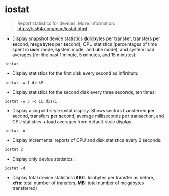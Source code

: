 # iostat

> Report statistics for devices.
> More information: <https://ss64.com/mac/iostat.html>.

- Display snapshot device statistics (**k**ilo**b**ytes per **t**ransfer, **t**ransfers **p**er **s**econd, **m**ega**b**ytes per **s**econd), CPU statistics (percentages of time spent in **us**er mode, **sy**stem mode, and **id**le mode), and system load averages (for the past 1 minute, 5 minutes, and 15 minutes):

`iostat`

- Display statistics for the first disk every second ad infinitum:

`iostat -w 1 disk0`

- Display statistics for the second disk every three seconds, ten times:

`iostat -w 3 -c 10 disk1`

- Display using old-style iostat display. Shows **s**ectors transferred **p**er **s**econd, **t**ransfers **p**er **s**econd, average milliseconds per transaction, and CPU statistics + load averages from default-style display

`iostat -o`

- Display incremental reports of CPU and disk statistics every 2 seconds:

`iostat 2`

- Display only device statistics:

`iostat -d`

- Display total device statistics (**KB/t**: kilobytes per transfer as before, **xfrs**: total number of transfers, **MB**: total number of megabytes transferred)
